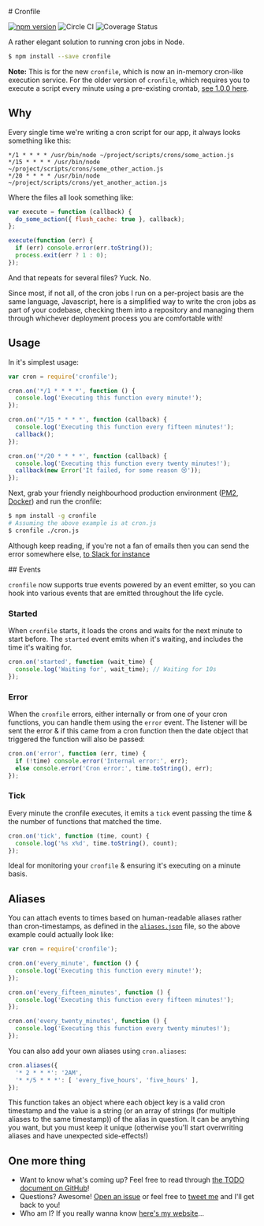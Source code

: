 # Cronfile

[![npm version](https://badge.fury.io/js/cronfile.svg)](https://badge.fury.io/js/cronfile)
![Circle CI](https://circleci.com/gh/jdrydn/cronfile/tree/master.svg?style=shield)
![Coverage Status](https://coveralls.io/repos/jdrydn/cronfile/badge.svg?branch=master&service=github)

A rather elegant solution to running cron jobs in Node.

```sh
$ npm install --save cronfile
```

**Note:** This is for the new `cronfile`, which is now an in-memory cron-like execution service. For the older version
of `cronfile`, which requires you to execute a script every minute using a pre-existing crontab,
[see 1.0.0 here](https://github.com/jdrydn/cronfile/tree/1.0.0).

## Why

Every single time we're writing a cron script for our app, it always looks something like this:

```
*/1 * * * * /usr/bin/node ~/project/scripts/crons/some_action.js
*/15 * * * * /usr/bin/node ~/project/scripts/crons/some_other_action.js
*/20 * * * * /usr/bin/node ~/project/scripts/crons/yet_another_action.js
```

Where the files all look something like:

```js
var execute = function (callback) {
  do_some_action({ flush_cache: true }, callback);
};

execute(function (err) {
  if (err) console.error(err.toString());
  process.exit(err ? 1 : 0);
});
```

And that repeats for several files? Yuck. No.

Since most, if not all, of the cron jobs I run on a per-project basis are the same language, Javascript, here is a
simplified way to write the cron jobs as part of your codebase, checking them into a repository and managing them
through whichever deployment process you are comfortable with!

## Usage

In it's simplest usage:

```js
var cron = require('cronfile');

cron.on('*/1 * * * *', function () {
  console.log('Executing this function every minute!');
});

cron.on('*/15 * * * *', function (callback) {
  console.log('Executing this function every fifteen minutes!');
  callback();
});

cron.on('*/20 * * * *', function (callback) {
  console.log('Executing this function every twenty minutes!');
  callback(new Error('It failed, for some reason 😢'));
});
```

Next, grab your friendly neighbourhood production environment ([PM2](https://github.com/Unitech/pm2),
[Docker](https://www.docker.com/)) and run the cronfile:

```sh
$ npm install -g cronfile
# Assuming the above example is at cron.js
$ cronfile ./cron.js
```

Although keep reading, if you're not a fan of emails then you can send the error somewhere else,
[to Slack for instance](#cronrun)

## Events

`cronfile` now supports true events powered by an event emitter, so you can hook into various events that are emitted
throughout the life cycle.

### Started

When `cronfile` starts, it loads the crons and waits for the next minute to start before. The `started` event emits
when it's waiting, and includes the time it's waiting for.

```js
cron.on('started', function (wait_time) {
  console.log('Waiting for', wait_time); // Waiting for 10s
});
```

### Error

When the `cronfile` errors, either internally or from one of your cron functions, you can handle them using the `error`
event. The listener will be sent the error & if this came from a cron function then the date object that triggered the
function will also be passed:

```js
cron.on('error', function (err, time) {
  if (!time) console.error('Internal error:', err);
  else console.error('Cron error:', time.toString(), err);
});
```

### Tick

Every minute the cronfile executes, it emits a `tick` event passing the time & the number of functions that matched the
time.

```js
cron.on('tick', function (time, count) {
  console.log('%s x%d', time.toString(), count);
});
```

Ideal for monitoring your `cronfile` & ensuring it's executing on a minute basis.

## Aliases

You can attach events to times based on human-readable aliases rather than cron-timestamps, as defined in the
[`aliases.json`](./lib/aliases.json) file, so the above example could actually look like:

```js
var cron = require('cronfile');

cron.on('every_minute', function () {
  console.log('Executing this function every minute!');
});

cron.on('every_fifteen_minutes', function () {
  console.log('Executing this function every fifteen minutes!');
});

cron.on('every_twenty_minutes', function () {
  console.log('Executing this function every twenty minutes!');
});
```

You can also add your own aliases using `cron.aliases`:

```js
cron.aliases({
  '* 2 * * *': '2AM',
  '* */5 * * *': [ 'every_five_hours', 'five_hours' ],
});
```

This function takes an object where each object key is a valid cron timestamp and the value is a string (or an array
of strings (for multiple aliases to the same timestamp)) of the alias in question. It can be anything you want, but
you must keep it unique (otherwise you'll start overwriting aliases and have unexpected side-effects!)

## One more thing

- Want to know what's coming up? Feel free to read through
  [the TODO document on GitHub](https://github.com/jdrydn/cronfile/blob/master/TODO.md)!
- Questions? Awesome! [Open an issue](https://github.com/jdrydn/cronfile/issues) or feel free to
  [tweet me](https://twitter.com/jdrydn) and I'll get back to you!
- Who am I? If you really wanna know [here's my website](https://jdrydn.com)...
